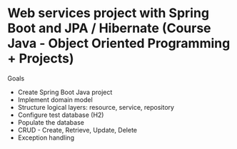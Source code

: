 # Web services project with Spring Boot and JPA / Hibernate (Course Java - Object Oriented Programming + Projects)


Goals
- Create Spring Boot Java project
- Implement domain model
- Structure logical layers: resource, service, repository
- Configure test database (H2)
- Populate the database
- CRUD - Create, Retrieve, Update, Delete
- Exception handling
